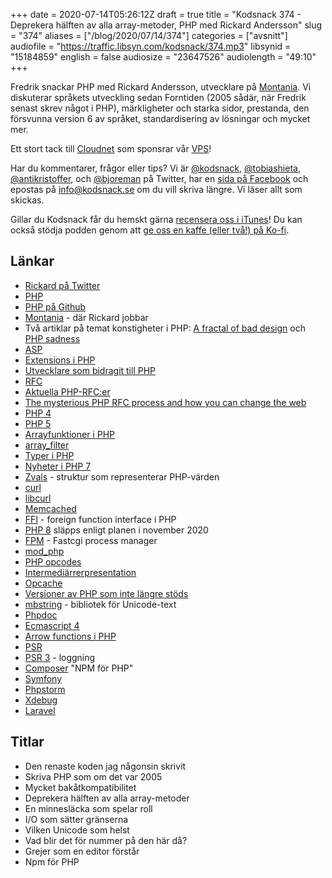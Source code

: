 +++
date = 2020-07-14T05:26:12Z
draft = true
title = "Kodsnack 374 - Deprekera hälften av alla array-metoder, PHP med Rickard Andersson"
slug = "374"
aliases = ["/blog/2020/07/14/374"]
categories = ["avsnitt"]
audiofile = "https://traffic.libsyn.com/kodsnack/374.mp3"
libsynid = "15184859"
english = false
audiosize = "23647526"
audiolength = "49:10" 
+++

Fredrik snackar PHP med Rickard Andersson, utvecklare på [Montania](https://www.montania.se/). Vi diskuterar språkets utveckling sedan Forntiden (2005 sådär, när Fredrik senast skrev något i PHP), märkligheter och starka sidor, prestanda, den försvunna version 6 av språket, standardisering av lösningar och mycket mer.

Ett stort tack till [Cloudnet](http://www.cloudnet.se) som sponsrar vår [VPS](http://en.wikipedia.org/wiki/Virtual_private_server)!

Har du kommentarer, frågor eller tips? Vi är [@kodsnack](https://www.twitter.com/kodsnack), [@tobiashieta](https://www.twitter.com/tobiashieta), [@antikristoffer](https://www.twitter.com/antikristoffer), och [@bjoreman](https://www.twitter.com/bjoreman) på Twitter, har en [sida på Facebook](https://www.facebook.com/kodsnack) och epostas på [info@kodsnack.se](mailto:info@kodsnack.se) om du vill skriva längre. Vi läser allt som skickas.

Gillar du Kodsnack får du hemskt gärna [recensera oss i iTunes](http://itunes.apple.com/se/podcast/kodsnack/id561631498?l=en)! Du kan också stödja podden genom att <a href="https://ko-fi.com/kodsnack" rel="payment">ge oss en kaffe (eller två!) på Ko-fi</a>.

## Länkar ##
* [Rickard på Twitter](https://twitter.com/rickard2)
* [PHP](https://en.wikipedia.org/wiki/PHP)
* [PHP på Github](https://github.com/php/php-src)
* [Montania](https://www.montania.se/) - där Rickard jobbar
* Två artiklar på temat konstigheter i PHP: [A fractal of bad design](https://eev.ee/blog/2012/04/09/php-a-fractal-of-bad-design/) och [PHP sadness](http://phpsadness.com/)
* [ASP](https://en.wikipedia.org/wiki/Active_Server_Pages)
* [Extensions i PHP](https://www.zend.com/blog/php-development-using-php-extensions)
* [Utvecklare som bidragit till  PHP](https://www.php.net/credits.php)
* [RFC](https://en.wikipedia.org/wiki/Request_for_Comments)
* [Aktuella PHP-RFC:er](https://wiki.php.net/RFC)
* [The mysterious PHP RFC process and how you can change the web](https://blogs.oracle.com/opal/the-mysterious-php-rfc-process-and-how-you-can-change-the-web)
* [PHP 4](https://en.wikipedia.org/wiki/PHP#PHP_3_and_4)
* [PHP 5](https://en.wikipedia.org/wiki/PHP#PHP_5)
* [Arrayfunktioner i PHP](https://www.php.net/manual/en/ref.array.php)
* [array_filter](https://www.php.net/manual/en/function.array-filter.php)
* [Typer i PHP](https://www.php.net/manual/en/language.types.php)
* [Nyheter i PHP 7](https://www.php.net/manual/en/migration70.new-features.php)
* [Zvals](http://www.phpinternalsbook.com/php5/zvals.html) - struktur som representerar PHP-värden
* [curl](https://curl.haxx.se/)
* [libcurl](https://curl.haxx.se/libcurl/)
* [Memcached](https://en.wikipedia.org/wiki/Memcached)
* [FFI](https://www.php.net/manual/en/class.ffi.php) - foreign function interface i PHP
* [PHP 8](https://stitcher.io/blog/new-in-php-8) släpps enligt planen i november 2020
* [FPM](https://www.php.net/manual/en/install.fpm.php) - Fastcgi process manager
* [mod_php](https://www.php.net/manual/en/security.apache.php)
* [PHP opcodes](https://www.php.net/manual/en/internals2.opcodes.list.php)
* [Intermediärrerpresentation](https://en.wikipedia.org/wiki/Intermediate_representation)
* [Opcache](https://www.php.net/manual/en/book.opcache.php)
* [Versioner av PHP som inte längre stöds](https://www.php.net/eol.php)
* [mbstring](https://www.php.net/manual/en/book.mbstring.php) - bibliotek för Unicode-text
* [Phpdoc](https://en.wikipedia.org/wiki/PHPDoc)
* [Ecmascript 4](https://en.wikipedia.org/wiki/ECMAScript#4th_Edition_%28abandoned%29)
* [Arrow functions i PHP](https://www.php.net/manual/en/functions.arrow.php)
* [PSR](https://www.php-fig.org/psr/)
* [PSR 3](https://www.php-fig.org/psr/psr-3/) - loggning
* [Composer](https://getcomposer.org/) "NPM för PHP"
* [Symfony](https://symfony.com/)
* [Phpstorm](https://www.jetbrains.com/phpstorm/)
* [Xdebug](https://xdebug.org/)
* [Laravel](https://laravel.com/)

## Titlar ##
* Den renaste koden jag någonsin skrivit
* Skriva PHP som om det var 2005
* Mycket bakåtkompatibilitet
* Deprekera hälften av alla array-metoder
* En minnesläcka som spelar roll
* I/O som sätter gränserna
* Vilken Unicode som helst
* Vad blir det för nummer på den här då?
* Grejer som en editor förstår
* Npm för PHP